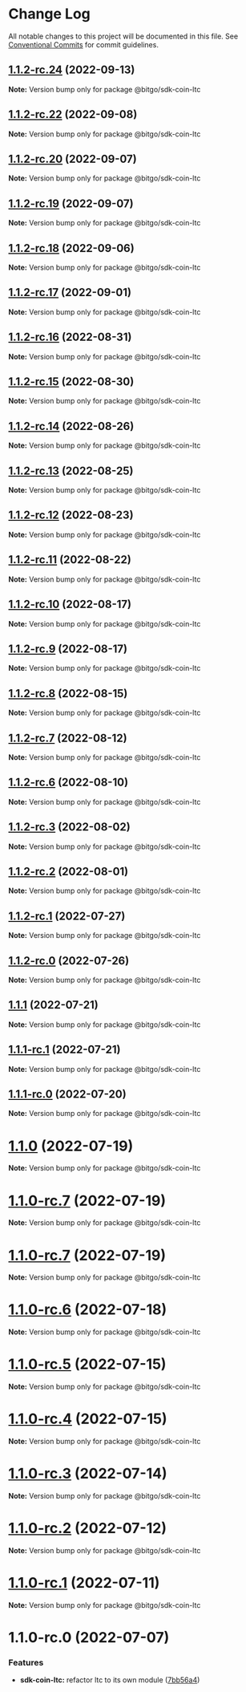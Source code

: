 # Change Log

All notable changes to this project will be documented in this file.
See [Conventional Commits](https://conventionalcommits.org) for commit guidelines.

## [1.1.2-rc.24](https://github.com/BitGo/BitGoJS/compare/@bitgo/sdk-coin-ltc@1.1.2-rc.23...@bitgo/sdk-coin-ltc@1.1.2-rc.24) (2022-09-13)

**Note:** Version bump only for package @bitgo/sdk-coin-ltc





## [1.1.2-rc.22](https://github.com/BitGo/BitGoJS/compare/@bitgo/sdk-coin-ltc@1.1.2-rc.21...@bitgo/sdk-coin-ltc@1.1.2-rc.22) (2022-09-08)

**Note:** Version bump only for package @bitgo/sdk-coin-ltc





## [1.1.2-rc.20](https://github.com/BitGo/BitGoJS/compare/@bitgo/sdk-coin-ltc@1.1.2-rc.19...@bitgo/sdk-coin-ltc@1.1.2-rc.20) (2022-09-07)

**Note:** Version bump only for package @bitgo/sdk-coin-ltc





## [1.1.2-rc.19](https://github.com/BitGo/BitGoJS/compare/@bitgo/sdk-coin-ltc@1.1.2-rc.18...@bitgo/sdk-coin-ltc@1.1.2-rc.19) (2022-09-07)

**Note:** Version bump only for package @bitgo/sdk-coin-ltc





## [1.1.2-rc.18](https://github.com/BitGo/BitGoJS/compare/@bitgo/sdk-coin-ltc@1.1.2-rc.17...@bitgo/sdk-coin-ltc@1.1.2-rc.18) (2022-09-06)

**Note:** Version bump only for package @bitgo/sdk-coin-ltc





## [1.1.2-rc.17](https://github.com/BitGo/BitGoJS/compare/@bitgo/sdk-coin-ltc@1.1.2-rc.16...@bitgo/sdk-coin-ltc@1.1.2-rc.17) (2022-09-01)

**Note:** Version bump only for package @bitgo/sdk-coin-ltc





## [1.1.2-rc.16](https://github.com/BitGo/BitGoJS/compare/@bitgo/sdk-coin-ltc@1.1.2-rc.15...@bitgo/sdk-coin-ltc@1.1.2-rc.16) (2022-08-31)

**Note:** Version bump only for package @bitgo/sdk-coin-ltc





## [1.1.2-rc.15](https://github.com/BitGo/BitGoJS/compare/@bitgo/sdk-coin-ltc@1.1.2-rc.14...@bitgo/sdk-coin-ltc@1.1.2-rc.15) (2022-08-30)

**Note:** Version bump only for package @bitgo/sdk-coin-ltc





## [1.1.2-rc.14](https://github.com/BitGo/BitGoJS/compare/@bitgo/sdk-coin-ltc@1.1.2-rc.13...@bitgo/sdk-coin-ltc@1.1.2-rc.14) (2022-08-26)

**Note:** Version bump only for package @bitgo/sdk-coin-ltc





## [1.1.2-rc.13](https://github.com/BitGo/BitGoJS/compare/@bitgo/sdk-coin-ltc@1.1.2-rc.12...@bitgo/sdk-coin-ltc@1.1.2-rc.13) (2022-08-25)

**Note:** Version bump only for package @bitgo/sdk-coin-ltc





## [1.1.2-rc.12](https://github.com/BitGo/BitGoJS/compare/@bitgo/sdk-coin-ltc@1.1.2-rc.11...@bitgo/sdk-coin-ltc@1.1.2-rc.12) (2022-08-23)

**Note:** Version bump only for package @bitgo/sdk-coin-ltc





## [1.1.2-rc.11](https://github.com/BitGo/BitGoJS/compare/@bitgo/sdk-coin-ltc@1.1.2-rc.10...@bitgo/sdk-coin-ltc@1.1.2-rc.11) (2022-08-22)

**Note:** Version bump only for package @bitgo/sdk-coin-ltc





## [1.1.2-rc.10](https://github.com/BitGo/BitGoJS/compare/@bitgo/sdk-coin-ltc@1.1.2-rc.9...@bitgo/sdk-coin-ltc@1.1.2-rc.10) (2022-08-17)

**Note:** Version bump only for package @bitgo/sdk-coin-ltc





## [1.1.2-rc.9](https://github.com/BitGo/BitGoJS/compare/@bitgo/sdk-coin-ltc@1.1.2-rc.8...@bitgo/sdk-coin-ltc@1.1.2-rc.9) (2022-08-17)

**Note:** Version bump only for package @bitgo/sdk-coin-ltc





## [1.1.2-rc.8](https://github.com/BitGo/BitGoJS/compare/@bitgo/sdk-coin-ltc@1.1.2-rc.7...@bitgo/sdk-coin-ltc@1.1.2-rc.8) (2022-08-15)

**Note:** Version bump only for package @bitgo/sdk-coin-ltc





## [1.1.2-rc.7](https://github.com/BitGo/BitGoJS/compare/@bitgo/sdk-coin-ltc@1.1.2-rc.6...@bitgo/sdk-coin-ltc@1.1.2-rc.7) (2022-08-12)

**Note:** Version bump only for package @bitgo/sdk-coin-ltc





## [1.1.2-rc.6](https://github.com/BitGo/BitGoJS/compare/@bitgo/sdk-coin-ltc@1.1.2-rc.5...@bitgo/sdk-coin-ltc@1.1.2-rc.6) (2022-08-10)

**Note:** Version bump only for package @bitgo/sdk-coin-ltc





## [1.1.2-rc.3](https://github.com/BitGo/BitGoJS/compare/@bitgo/sdk-coin-ltc@1.1.2-rc.2...@bitgo/sdk-coin-ltc@1.1.2-rc.3) (2022-08-02)

**Note:** Version bump only for package @bitgo/sdk-coin-ltc





## [1.1.2-rc.2](https://github.com/BitGo/BitGoJS/compare/@bitgo/sdk-coin-ltc@1.1.2-rc.1...@bitgo/sdk-coin-ltc@1.1.2-rc.2) (2022-08-01)

**Note:** Version bump only for package @bitgo/sdk-coin-ltc





## [1.1.2-rc.1](https://github.com/BitGo/BitGoJS/compare/@bitgo/sdk-coin-ltc@1.1.2-rc.0...@bitgo/sdk-coin-ltc@1.1.2-rc.1) (2022-07-27)

**Note:** Version bump only for package @bitgo/sdk-coin-ltc





## [1.1.2-rc.0](https://github.com/BitGo/BitGoJS/compare/@bitgo/sdk-coin-ltc@1.1.1...@bitgo/sdk-coin-ltc@1.1.2-rc.0) (2022-07-26)

**Note:** Version bump only for package @bitgo/sdk-coin-ltc





## [1.1.1](https://github.com/BitGo/BitGoJS/compare/@bitgo/sdk-coin-ltc@1.1.1-rc.1...@bitgo/sdk-coin-ltc@1.1.1) (2022-07-21)

**Note:** Version bump only for package @bitgo/sdk-coin-ltc





## [1.1.1-rc.1](https://github.com/BitGo/BitGoJS/compare/@bitgo/sdk-coin-ltc@1.1.1-rc.0...@bitgo/sdk-coin-ltc@1.1.1-rc.1) (2022-07-21)

**Note:** Version bump only for package @bitgo/sdk-coin-ltc





## [1.1.1-rc.0](https://github.com/BitGo/BitGoJS/compare/@bitgo/sdk-coin-ltc@1.1.0...@bitgo/sdk-coin-ltc@1.1.1-rc.0) (2022-07-20)

**Note:** Version bump only for package @bitgo/sdk-coin-ltc





# [1.1.0](https://github.com/BitGo/BitGoJS/compare/@bitgo/sdk-coin-ltc@1.1.0-rc.7...@bitgo/sdk-coin-ltc@1.1.0) (2022-07-19)

**Note:** Version bump only for package @bitgo/sdk-coin-ltc





# [1.1.0-rc.7](https://github.com/BitGo/BitGoJS/compare/@bitgo/sdk-coin-ltc@1.1.0-rc.5...@bitgo/sdk-coin-ltc@1.1.0-rc.7) (2022-07-19)

**Note:** Version bump only for package @bitgo/sdk-coin-ltc

# [1.1.0-rc.7](https://github.com/BitGo/BitGoJS/compare/@bitgo/sdk-coin-ltc@1.1.0-rc.5...@bitgo/sdk-coin-ltc@1.1.0-rc.7) (2022-07-19)

**Note:** Version bump only for package @bitgo/sdk-coin-ltc

# [1.1.0-rc.6](https://github.com/BitGo/BitGoJS/compare/@bitgo/sdk-coin-ltc@1.1.0-rc.5...@bitgo/sdk-coin-ltc@1.1.0-rc.6) (2022-07-18)

**Note:** Version bump only for package @bitgo/sdk-coin-ltc

# [1.1.0-rc.5](https://github.com/BitGo/BitGoJS/compare/@bitgo/sdk-coin-ltc@1.1.0-rc.4...@bitgo/sdk-coin-ltc@1.1.0-rc.5) (2022-07-15)

**Note:** Version bump only for package @bitgo/sdk-coin-ltc

# [1.1.0-rc.4](https://github.com/BitGo/BitGoJS/compare/@bitgo/sdk-coin-ltc@1.1.0-rc.2...@bitgo/sdk-coin-ltc@1.1.0-rc.4) (2022-07-15)

**Note:** Version bump only for package @bitgo/sdk-coin-ltc

# [1.1.0-rc.3](https://github.com/BitGo/BitGoJS/compare/@bitgo/sdk-coin-ltc@1.1.0-rc.2...@bitgo/sdk-coin-ltc@1.1.0-rc.3) (2022-07-14)

**Note:** Version bump only for package @bitgo/sdk-coin-ltc

# [1.1.0-rc.2](https://github.com/BitGo/BitGoJS/compare/@bitgo/sdk-coin-ltc@1.1.0-rc.1...@bitgo/sdk-coin-ltc@1.1.0-rc.2) (2022-07-12)

**Note:** Version bump only for package @bitgo/sdk-coin-ltc

# [1.1.0-rc.1](https://github.com/BitGo/BitGoJS/compare/@bitgo/sdk-coin-ltc@1.1.0-rc.0...@bitgo/sdk-coin-ltc@1.1.0-rc.1) (2022-07-11)

**Note:** Version bump only for package @bitgo/sdk-coin-ltc

# 1.1.0-rc.0 (2022-07-07)

### Features

- **sdk-coin-ltc:** refactor ltc to its own module ([7bb56a4](https://github.com/BitGo/BitGoJS/commit/7bb56a44f4099d6caf853d1eeccfa6cd501a9f5e))
